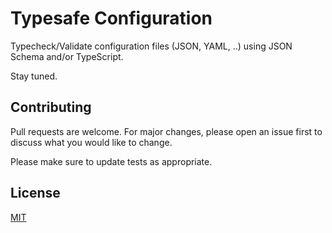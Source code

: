 # Typesafe Configuration

Typecheck/Validate configuration files (JSON, YAML, ..) using JSON Schema and/or TypeScript.

Stay tuned.

## Contributing
Pull requests are welcome. For major changes, please open an issue first to discuss what you would like to change.

Please make sure to update tests as appropriate.

## License
[MIT](https://choosealicense.com/licenses/mit/)
